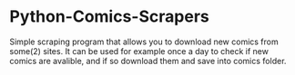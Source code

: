 # Python-Comics-Scrapers
Simple scraping program that allows you to download new comics from some(2) sites.
It can be used for example once a day to check if new comics are avalible, and if so download them and save into comics folder.
